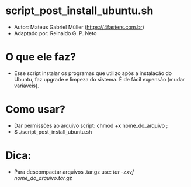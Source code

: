 # script_post_install_ubuntu.sh

* Autor:         Mateus Gabriel Müller (https://4fasters.com.br)
* Adaptado por:  Reinaldo G. P. Neto

# O que ele faz?
  * Esse script instalar os programas que utilizo após a instalação do Ubuntu, faz upgrade e limpeza do sistema. É de fácil expensão (mudar variáveis).

# Como usar?
  * Dar permissões ao arquivo script: chmod +x nome_do_arquivo ;
  * $ ./script_post_install_ubuntu.sh

# Dica:
  * Para descompactar arquivos .tar.gz use: _tar -zxvf nome_do_arquivo.tar.gz_
